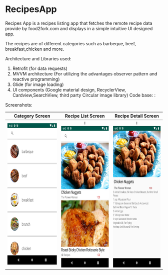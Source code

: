 # RecipesApp

Recipes App is a recipes listing app that fetches the remote recipe data provide by food2fork.com and displays in a simple intuitive
UI designed app.

The recipes are of different categories such as barbeque, beef, breakfast,chicken and more.

Architecture and Libraries used: 

1. Retrofit (for data requests)
2. MVVM architecture (For utilizing the advantages observer pattern and reactive programming)
3. Glide (for image loading)
4. UI components (Google material design, RecyclerView, Cardview,SearchView, third party Circular image library)
Code base:
:[](https://github.com/Saikrishna41/RecipesApp/tree/master/app/src/main/java/com/devsai/recipeapp)



Screenshots:

Category Screen           |  Recipe List Screen        | Recipe Detail Screen  
:-------------------------:|:-------------------------: |:-------------------------:
<img src = "https://raw.githubusercontent.com/Saikrishna41/MVVM/master/images/Screenshot_1579135338.png" width="250" height="450"/>  |  !<img src = "https://raw.githubusercontent.com/Saikrishna41/MVVM/master/images/Screenshot_1579135363.png" width="250" height="450"/>|  !<img src = "https://raw.githubusercontent.com/Saikrishna41/MVVM/master/images/Screenshot_1579135366.png" width="250" height="450"/>



